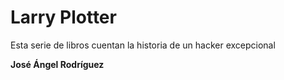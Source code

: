 # Larry Plotter
Esta serie de libros cuentan la historia de un hacker excepcional

**José Ángel Rodríguez**
